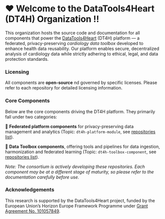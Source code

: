 # :heart: Welcome to the DataTools4Heart (DT4H) Organization :bangbang:

This organization hosts the source code and documentation for all components that power the [DataTools4Heart](https://datatools4heart.eu/) (DT4H) platform — a federated,
privacy-preserving *cardiology data toolbox* developed to enhance health data reusability.
 Our platform enables secure, decentralized analysis of cardiology data while strictly adhering to ethical, legal, and data protection standards.

### Licensing

All components are **open-source** nd governed by specific licenses. Please refer to each repository for detailed licensing information.

### Core Components

Below are the core components driving the DT4H platform. They primarily fall under two categories:

:small_red_triangle: **Federated platform components** for privacy-preserving data management and analytics (Topic: `dt4h-platform-module`, see [repositories list](https://github.com/search?q=topic%3Adt4h-platform-module+org%3ADataTools4Heart+fork%3Atrue&type=repositories)).

:small_red_triangle: **Data Toolbox components**, offering tools and pipelines for data ingestion, harmonization and federated learning (Topic: `dt4h-toolbox-component`, see [repositories list](https://github.com/search?q=topic%3Adt4h-toolbox-component+org%3ADataTools4Heart+fork%3Atrue&type=repositories)).

*Note: The consortium is actively developing these repositories. Each component may be at a different stage of maturity, so please refer to the documentation carefully before use.*

### Acknowledgements

This research is supported by the DataTools4Heart project, funded by the European Union’s Horizon Europe Framework Programme under [Grant Agreement No. 101057849](https://cordis.europa.eu/project/id/101057849).
